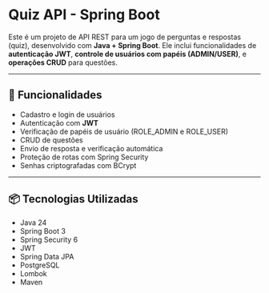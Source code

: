 # Quiz API - Spring Boot

Este é um projeto de API REST para um jogo de perguntas e respostas (quiz), desenvolvido com **Java + Spring Boot**. Ele inclui funcionalidades de **autenticação JWT**, **controle de usuários com papéis (ADMIN/USER)**, e **operações CRUD** para questões.

---

## 📌 Funcionalidades

- Cadastro e login de usuários
- Autenticação com **JWT**
- Verificação de papéis de usuário (ROLE_ADMIN e ROLE_USER)
- CRUD de questões
- Envio de resposta e verificação automática
- Proteção de rotas com Spring Security
- Senhas criptografadas com BCrypt

---

## 📦 Tecnologias Utilizadas

- Java 24
- Spring Boot 3
- Spring Security 6
- JWT
- Spring Data JPA
- PostgreSQL
- Lombok
- Maven


